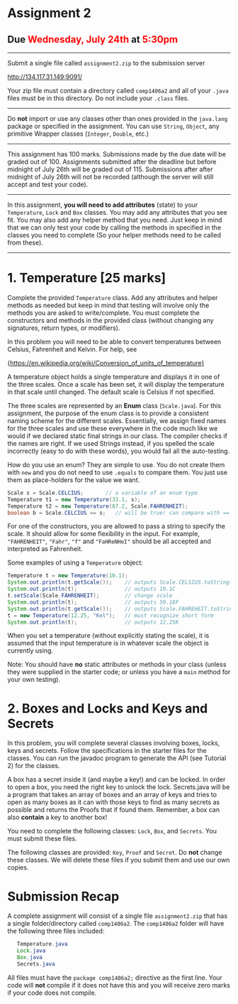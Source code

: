 # Assignment 2
## Due  <span style="color:red">Wednesday, July 24th</span> at <span style="color:red">5:30pm</span>



---

Submit a single file called `assignment2.zip` to the submission server

http://134.117.31.149:9091/

Your zip file must contain a directory called `comp1406a2` and all of your  `.java` files must be in this directory. Do not include your `.class` files.

---

Do **not** import or use any classes other than ones provided in the `java.lang` package or specified in the assignment. You can use `String`, `Object`, any primitive Wrapper classes (`Integer`, `Double`, etc.)

---

This assignment has 100 marks. Submissions made by the due date will be graded out of 100. Assignments submitted after the deadline but before midnight of July 26th will be graded out of 115. Submissions after after midnight of July 26th will not be recorded (although the server will still accept and test your code).

---

In this assignment,  **you will need to add attributes** (state) to your `Temperature`, `Lock` and `Box` classes. You may add any attributes that you see fit. You may also add any helper method that you need. Just keep in mind that we can only test your code by calling the methods in specified in the classes you need to complete (So your helper methods need to be called from these).  

---

# 1. Temperature [25 marks]

Complete the provided `Temperature` class. Add
any attributes and helper methods as needed but keep in mind that testing will involve only the methods you are asked to write/complete.  You must complete the constructors and methods in the provided class (without changing any signatures, return types, or modifiers).

In this problem you will need to be able to convert temperatures between Celsius, Fahrenheit and Kelvin. For help, see

{https://en.wikipedia.org/wiki/Conversion_of_units_of_temperature}


A temperature object holds a single temperature and displays it in one of the three scales. Once a scale has been set, it will display the temperature in that scale until changed. The default scale is Celsius if not specified.

The three scales are represented by an **Enum** class (`Scale.java`). For this assignment, the purpose of the enum class is to provide a consistent naming scheme for the different scales. Essentially, we assign fixed names for the three scales and use these everywhere in the code much like we would if we declared static final strings in our class. The compiler checks if the names are right. If we used Strings instead, if you spelled the scale incorrectly (easy to do with these words), you would fail all the auto-testing.   

How do you use an enum? They are simple to use. You do not create them with `new` and you do not need to use `.equals` to compare them. You just use them as place-holders for the value we want.  

```java
Scale s = Scale.CELCIUS;       // a variable of an enum type
Temperature t1 = new Temperature(33.1, s);
Temperature t2 = new Temperature(87.2, Scale.FAHRENHEIT);
boolean b = Scale.CELCIUS == s;   // will be true! can compare with ==
```

For one of the constructors, you are allowed to pass a string to specify the scale. It should allow for some flexibility in the input. For example, `"FAHRENHEIT"`, `"Fahr"`, `"f"` and `"FaHReNHeI"` should be all accepted and interpreted as Fahrenheit.

Some examples of using a `Temperature` object:

```java
Temperature t = new Temperature(10.1);
System.out.println(t.getScale());    // outputs Scale.CELSIUS.toString()
System.out.println(t);               // outputs 10.1C
t.setScale(Scale.FAHRENHEIT);        // change scale
System.out.println(t);               // outputs 50.18F
System.out.println(t.getScale());    // outputs Scale.FAHREHEIT.toString()
t = new Temperature(12.25, "Kel");   // must recognize short form
System.out.println(t);               // outputs 12.25K
```

When you set a temperature (without explicitly stating the scale), it is assumed that the input temperature is in whatever scale the object is currently using.

Note: You should have **no** static attributes or methods in your class (unless they were supplied in the starter code; or unless you have a `main` method for your own testing).


# 2. Boxes and Locks and Keys and Secrets


In this problem, you will complete several classes involving boxes, locks, keys and secrets. Follow the specifications in the starter files for the classes. You can run the javadoc program to generate the API (see Tutorial 2) for the classes.

A box has a secret inside it (and maybe a key!) and can be locked. In order to open a box, you need the right key to unlock the lock. Secrets.java  will be a program that takes an array of boxes and an array of keys and tries to open as many boxes as it can with those keys to find as many secrets as possible and returns the Proofs that if found them. Remember, a box can also __contain__ a key to another box!

You need to complete the following classes: `Lock`, `Box`, and `Secrets`. You must submit these files.

The following classes are provided: `Key`, `Proof` and `Secret`. Do **not** change these classes. We will delete these files if you submit them and use our own copies.


# Submission Recap

A complete assignment will consist of a single file `assignment2.zip` that has a single folder/directory called `comp1406a2`. The `comp1406a2` folder will have the following three files included:

```java
   Temperature.java
   Lock.java
   Box.java
   Secrets.java
```

All files must have the `package comp1406a2;` directive as the first line. Your code will **not** compile if it does not have this and you will receive zero marks if your code does not compile.
